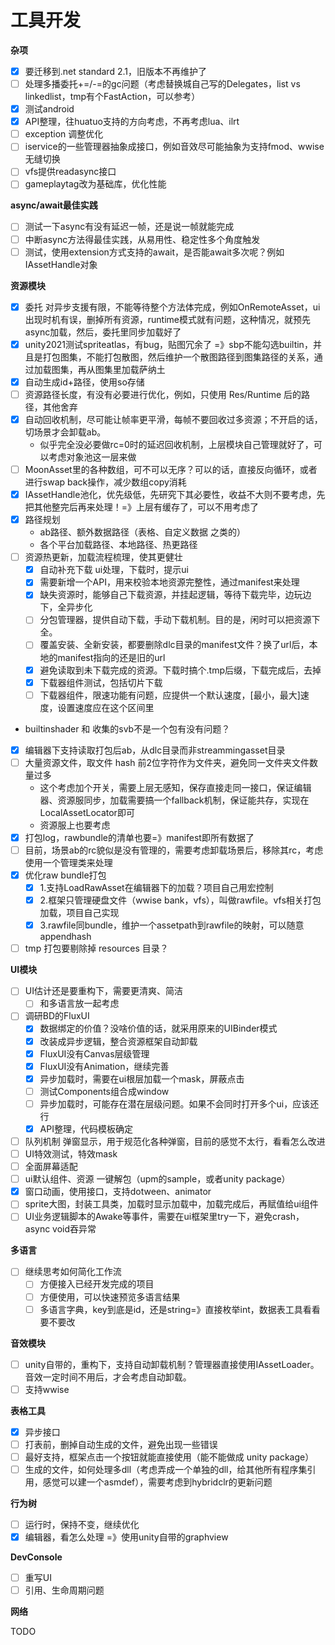 ﻿# 工具开发

**杂项**
- [x] 要迁移到.net standard 2.1，旧版本不再维护了
- [ ] 处理多播委托+=/-=的gc问题（考虑替换城自己写的Delegates，list vs linkedlist，tmp有个FastAction，可以参考）
- [x] 测试android
- [x] API整理，往huatuo支持的方向考虑，不再考虑lua、ilrt
- [ ] exception 调整优化
- [ ] iservice的一些管理器抽象成接口，例如音效尽可能抽象为支持fmod、wwise无缝切换
- [ ] vfs提供readasync接口
- [ ] gameplaytag改为基础库，优化性能

**async/await最佳实践**
- [ ] 测试一下async有没有延迟一帧，还是说一帧就能完成
- [ ] 中断async方法得最佳实践，从易用性、稳定性多个角度触发
- [ ] 测试，使用extension方式支持的await，是否能await多次呢？例如 IAssetHandle对象

**资源模块**
- [x] 委托 对异步支援有限，不能等待整个方法体完成，例如OnRemoteAsset，ui出现时机有误，删掉所有资源，runtime模式就有问题，这种情况，就预先async加载，然后，委托里同步加载好了
- [x] unity2021测试spriteatlas，有bug，贴图冗余了 =》sbp不能勾选builtin，并且是打包图集，不能打包散图，然后维护一个散图路径到图集路径的关系，通过加载图集，再从图集里加载萨纳土
- [x] 自动生成id+路径，使用so存储
- [ ] 资源路径长度，有没有必要进行优化，例如，只使用 Res/Runtime 后的路径，其他舍弃
- [x] 自动回收机制，尽可能让帧率更平滑，每帧不要回收过多资源；不开启的话，切场景才会卸载ab。
    - 似乎完全没必要做rc=0时的延迟回收机制，上层模块自己管理就好了，可以考虑对象池这一层来做
- [ ] MoonAsset里的各种数组，可不可以无序？可以的话，直接反向循环，或者进行swap back操作，减少数组copy消耗
- [x] IAssetHandle池化，优先级低，先研究下其必要性，收益不大则不要考虑，先把其他整完后再来处理！=》上层有缓存了，可以不用考虑了
- [x] 路径规划
    - ab路径、额外数据路径（表格、自定义数据 之类的）
    - 各个平台加载路径、本地路径、热更路径
- [ ] 资源热更新，加载流程梳理，使其更健壮
    - [x] 自动补充下载 ui处理，下载时，提示ui
    - [x] 需要新增一个API，用来校验本地资源完整性，通过manifest来处理
    - [x] 缺失资源时，能够自己下载资源，并挂起逻辑，等待下载完毕，边玩边下，全异步化
    - [ ] 分包管理器，提供自动下载，手动下载机制。目的是，闲时可以把资源下全。
    - [ ] 覆盖安装、全新安装，都要删除dlc目录的manifest文件？换了url后，本地的manifest指向的还是旧的url
    - [x] 避免读取到未下载完成的资源。下载时搞个.tmp后缀，下载完成后，去掉
    - [x] 下载器组件测试，包括切片下载
    - [ ] 下载器组件，限速功能有问题，应提供一个默认速度，[最小，最大]速度，设置速度应在这个区间里
- builtinshader 和 收集的svb不是一个包有没有问题？
- [x] 编辑器下支持读取打包后ab，从dlc目录而非streammingasset目录
- [ ] 大量资源文件，取文件 hash 前2位字符作为文件夹，避免同一文件夹文件数量过多
    - 这个考虑加个开关，需要上层无感知，保存直接走同一接口，保证编辑器、资源服同步，加载需要搞一个fallback机制，保证能共存，实现在LocalAssetLocator即可
    - 资源服上也要考虑
- [x] 打包log，rawbundle的清单也要=》manifest即所有数据了
- [ ] 目前，场景ab的rc貌似是没有管理的，需要考虑卸载场景后，移除其rc，考虑使用一个管理类来处理
- [x] 优化raw bundle打包
  - [x] 1.支持LoadRawAsset在编辑器下的加载？项目自己用宏控制
  - [x] 2.框架只管理硬盘文件（wwise bank，vfs），叫做rawfile。vfs相关打包加载，项目自己实现
  - [x] 3.rawfile同bundle，维护一个assetpath到rawfile的映射，可以随意appendhash
- [ ] tmp 打包要剔除掉 resources 目录？

**UI模块**
- [ ] UI估计还是要重构下，需要更清爽、简洁
  - [ ] 和多语言放一起考虑
- [ ] 调研BD的FluxUI
  - [x] 数据绑定的价值？没啥价值的话，就采用原来的UIBinder模式
  - [x] 改装成异步逻辑，整合资源框架自动卸载
  - [x] FluxUI没有Canvas层级管理
  - [x] FluxUI没有Animation，继续完善
  - [x] 异步加载时，需要在ui根层加载一个mask，屏蔽点击
  - [ ] 测试Components组合成window
  - [ ] 异步加载时，可能存在潜在层级问题。如果不会同时打开多个ui，应该还行
  - [x] API整理，代码模板确定
- [ ] 队列机制 弹窗显示，用于规范化各种弹窗，目前的感觉不太行，看看怎么改进
- [ ] UI特效测试，特效mask
- [ ] 全面屏幕适配
- [ ] ui默认组件、资源 一键解包（upm的sample，或者unity package）
- [x] 窗口动画，使用接口，支持dotween、animator
- [ ] sprite大图，封装工具类，加载时显示加载中，加载完成后，再赋值给ui组件
- [ ] UI业务逻辑脚本的Awake等事件，需要在ui框架里try一下，避免crash，async void吞异常

**多语言**
- [ ] 继续思考如何简化工作流
  - [ ] 方便接入已经开发完成的项目
  - [ ] 方便使用，可以快速预览多语言结果
  - [ ] 多语言字典，key到底是id，还是string=》直接枚举int，数据表工具看看要不要改

**音效模块**
- [ ] unity自带的，重构下，支持自动卸载机制？管理器直接使用IAssetLoader。音效一定时间不用后，才会考虑自动卸载。
- [ ] 支持wwise

**表格工具**
 - [x] 异步接口
 - [ ] 打表前，删掉自动生成的文件，避免出现一些错误
 - [ ] 最好支持，框架点击一个按钮就能直接使用（能不能做成 unity package）
 - [ ] 生成的文件，如何处理多dll（考虑弄成一个单独的dll，给其他所有程序集引用，感觉可以建一个asmdef），需要考虑到hybridclr的更新问题

**行为树**
- [ ] 运行时，保持不变，继续优化
- [x] 编辑器，看怎么处理 =》使用unity自带的graphview

**DevConsole**
- [ ] 重写UI
- [ ] 引用、生命周期问题

**网络**

TODO